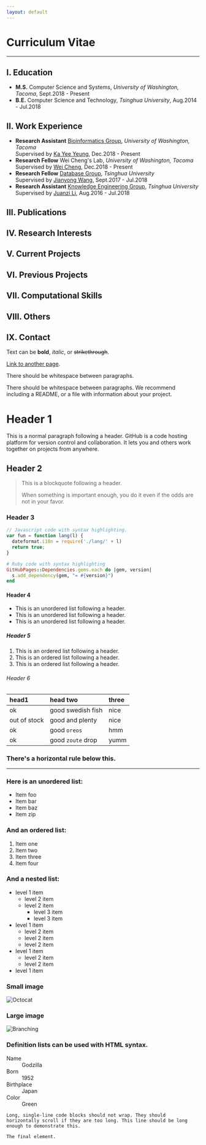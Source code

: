 ```yaml
---
layout: default
---
```


# Curriculum Vitae 

---


## I. Education

- **M.S.** Computer Science and Systems, _University of Washington, Tacoma_, Sept.2018 - Present
- **B.E.** Computer Science and Technology, _Tsinghua University_, Aug.2014 - Jul.2018  

## II. Work Experience
 
- **Research Assistant** [Bioinformatics Group](https://github.com/BioDepot), _University of Washington, Tacoma_  
Supervised by [Ka Yee Yeung](http://faculty.washington.edu/kayee/), Dec.2018 - Present
- **Research Fellow** Wei Cheng's Lab, _University of Washington, Tacoma_  
Supervised by [Wei Cheng](http://faculty.washington.edu/uwcheng/), Dec.2018 - Present
- **Research Fellow** [Database Group](http://dbgroup.cs.tsinghua.edu.cn/), _Tsinghua University_  
Supervised by [Jianyong Wang](http://dbgroup.cs.tsinghua.edu.cn/wangjy/), Sept.2017 - Jul.2018
- **Research Assistant** [Knowledge Engineering Group](http://keg.cs.tsinghua.edu.cn/), _Tsinghua University_  
Supervised by [Juanzi Li](http://keg.cs.tsinghua.edu.cn/persons/ljz/), Aug.2016 - Jul.2018


## III. Publications

## IV. Research Interests

## V. Current Projects

## VI. Previous Projects

## VII. Computational Skills

## VIII. Others

## IX. Contact

Text can be **bold**, _italic_, or ~~strikethrough~~.

[Link to another page](./another-page.html).

There should be whitespace between paragraphs.

There should be whitespace between paragraphs. We recommend including a README, or a file with information about your project.

# Header 1

This is a normal paragraph following a header. GitHub is a code hosting platform for version control and collaboration. It lets you and others work together on projects from anywhere.

## Header 2

> This is a blockquote following a header.
>
> When something is important enough, you do it even if the odds are not in your favor.

### Header 3

```js
// Javascript code with syntax highlighting.
var fun = function lang(l) {
  dateformat.i18n = require('./lang/' + l)
  return true;
}
```

```ruby
# Ruby code with syntax highlighting
GitHubPages::Dependencies.gems.each do |gem, version|
  s.add_dependency(gem, "= #{version}")
end
```

#### Header 4

*   This is an unordered list following a header.
*   This is an unordered list following a header.
*   This is an unordered list following a header.

##### Header 5

1.  This is an ordered list following a header.
2.  This is an ordered list following a header.
3.  This is an ordered list following a header.

###### Header 6

| head1        | head two          | three |
|:-------------|:------------------|:------|
| ok           | good swedish fish | nice  |
| out of stock | good and plenty   | nice  |
| ok           | good `oreos`      | hmm   |
| ok           | good `zoute` drop | yumm  |

### There's a horizontal rule below this.

* * *

### Here is an unordered list:

*   Item foo
*   Item bar
*   Item baz
*   Item zip

### And an ordered list:

1.  Item one
1.  Item two
1.  Item three
1.  Item four

### And a nested list:

- level 1 item
  - level 2 item
  - level 2 item
    - level 3 item
    - level 3 item
- level 1 item
  - level 2 item
  - level 2 item
  - level 2 item
- level 1 item
  - level 2 item
  - level 2 item
- level 1 item

### Small image

![Octocat](https://github.githubassets.com/images/icons/emoji/octocat.png)

### Large image

![Branching](https://guides.github.com/activities/hello-world/branching.png)


### Definition lists can be used with HTML syntax.

<dl>
<dt>Name</dt>
<dd>Godzilla</dd>
<dt>Born</dt>
<dd>1952</dd>
<dt>Birthplace</dt>
<dd>Japan</dd>
<dt>Color</dt>
<dd>Green</dd>
</dl>

```
Long, single-line code blocks should not wrap. They should horizontally scroll if they are too long. This line should be long enough to demonstrate this.
```

```
The final element.
```
